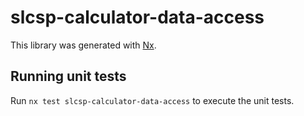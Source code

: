 # slcsp-calculator-data-access

This library was generated with [Nx](https://nx.dev).

## Running unit tests

Run `nx test slcsp-calculator-data-access` to execute the unit tests.
